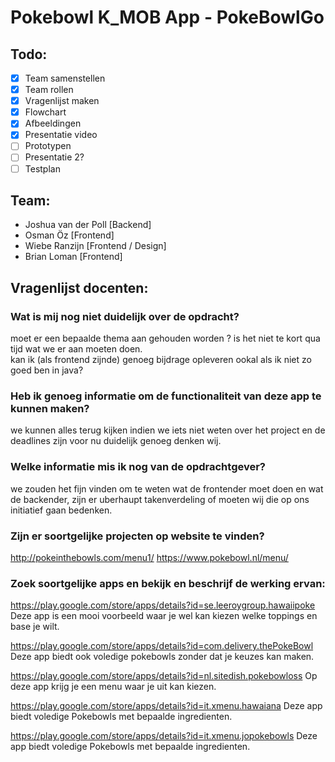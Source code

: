 # Pokebowl K_MOB App - PokeBowlGo

## Todo:
- [x] Team samenstellen
- [x] Team rollen
- [x] Vragenlijst maken
- [x] Flowchart
- [x] Afbeeldingen
- [x] Presentatie video
- [ ] Prototypen
- [ ] Presentatie 2?
- [ ] Testplan

## Team:
- Joshua van der Poll [Backend]
- Osman Öz [Frontend]
- Wiebe Ranzijn [Frontend / Design]
- Brian Loman [Frontend]

## Vragenlijst docenten:
### Wat is mij nog niet duidelijk over de opdracht?
moet er een bepaalde thema aan gehouden worden ?
is het niet te kort qua tijd wat we er aan moeten doen.  
kan ik (als frontend zijnde) genoeg bijdrage opleveren ookal als ik niet zo goed ben in java? 
### Heb ik genoeg informatie om de functionaliteit van deze app te kunnen maken?
we kunnen alles terug kijken indien we iets niet weten over het project en de deadlines zijn voor nu duidelijk genoeg denken wij. 
### Welke informatie mis ik nog van de opdrachtgever?
we zouden het fijn vinden om te weten wat de frontender moet doen en wat de backender, zijn er uberhaupt takenverdeling of moeten wij die op ons initiatief gaan bedenken.
### Zijn er soortgelijke projecten op website te vinden?
http://pokeinthebowls.com/menu1/
https://www.pokebowl.nl/menu/
### Zoek soortgelijke apps en bekijk en beschrijf de werking ervan:
https://play.google.com/store/apps/details?id=se.leeroygroup.hawaiipoke
Deze app is een mooi voorbeeld waar je wel kan kiezen welke toppings en base je wilt.

https://play.google.com/store/apps/details?id=com.delivery.thePokeBowl
Deze app biedt ook voledige pokebowls zonder dat je keuzes kan maken.

https://play.google.com/store/apps/details?id=nl.sitedish.pokebowloss
Op deze app krijg je een menu waar je uit kan kiezen.

https://play.google.com/store/apps/details?id=it.xmenu.hawaiana
Deze app biedt voledige Pokebowls met bepaalde ingredienten.

https://play.google.com/store/apps/details?id=it.xmenu.jopokebowls
Deze app biedt voledige Pokebowls met bepaalde ingredienten.
